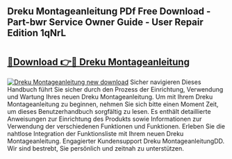 ## Dreku Montageanleitung PDf Free Download - Part-bwr Service Owner Guide - User Repair Edition 1qNrL

# <h2><a href="http://df7atd.blite.top/?on=Dreku+Montageanleitung">🔗Download 👉🔴 Dreku Montageanleitung</a></h2>

[![Dreku Montageanleitung new download](https://i.imgur.com/lujVjoI.png)](http://df7atd.blite.top/?on=Dreku+Montageanleitung)
Sicher navigieren Dieses Handbuch führt Sie sicher durch den Prozess der Einrichtung, Verwendung und Wartung Ihres neuen Dreku Montageanleitung. Um mit Ihrem Dreku Montageanleitung zu beginnen, nehmen Sie sich bitte einen Moment Zeit, um dieses Benutzerhandbuch sorgfältig zu lesen. Es enthält detaillierte Anweisungen zur Einrichtung des Produkts sowie Informationen zur Verwendung der verschiedenen Funktionen und Funktionen. Erleben Sie die nahtlose Integration der Funktionsliste mit Ihrem neuen Dreku Montageanleitung. Engagierter Kundensupport Dreku MontageanleitungDD. Wir sind bestrebt, Sie persönlich und zeitnah zu unterstützen.
